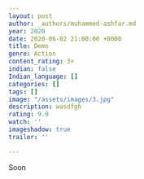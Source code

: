 ```yaml
---
layout: post
author: _authors/muhammed-ashfar.md
year: 2020
date: 2020-06-02 21:00:00 +0000
title: Demo
genre: Action
content_rating: 3+
indian: false
Indian_language: []
categories: []
tags: []
image: "/assets/images/3.jpg"
description: wasdfgh
rating: 9.9
watch: ''
imageshadow: true
trailer: ''

---
```

Soon
